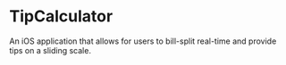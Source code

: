 # TipCalculator

An iOS application that allows for users to bill-split real-time and provide tips on a sliding scale.
